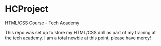 # HCProject
HTML/CSS Course - Tech Academy

This repo was set up to store my HTML/CSS drill as part of my training at the tech academy.  I am a total newbie at this point, please have mercy!

